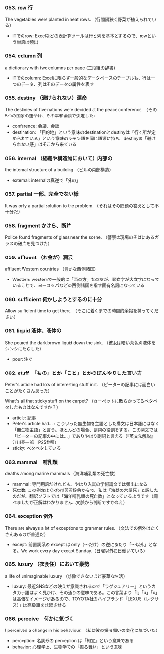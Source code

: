 ### 053. row 行
The vegetables were planted in neat rows.
（行間隔狭く野菜が植えられている）

- ITでのrow: Excelなどの表計算ツールは行と列を基本とするので、rowという単語は頻出

### 054. column 列
a dictionary with two columns per page
(二段組の辞書)

- ITでのcolumn: Excelに限らず一般的なデータベースのテーブルも、行は一つのデータ、列はそのデータの属性を表す

### 055. destiny （避けられない）運命
The destinies of five nations were decided at the peace conference.
（その5つの国家の運命は、その平和会談で決定した）

- conference: 会議、会談
- destination: 「目的地」という意味のdestinationとdestinyは「行く所が定められている」という意味のラテン語を同じ語源に持ち、destinyの「避けられない感」はそこから来ている

### 056. internal （組織や構造物において）内部の
the internal structure of a building
（ビルの内部構造）

- external: internalの真逆で「外の」

### 057. partial 一部、完全でない様
It was only a partial solution to the problem.
（それはその問題の答えとして不十分だ）

### 058. fragment かけら、断片
Police found fragments of glass near the scene.
（警察は現場のそばにあるガラスの破片を見つけた）

### 059. affluent （お金が）潤沢
affluent Western countries
（豊かな西側諸国）

- Western: westernで一般的に「西の方」なのだが、頭文字が大文字になっていることで、ヨーロッパなどの西側諸国を指す固有名詞になっている

### 060. sufficient 何かしようとするのに十分
Allow sufficient time to get there.
（そこに着くまでの時間的余裕を持ってください）

### 061. liquid 液体、液体の
She poured the dark brown liquid down the sink.
（彼女は暗い茶色の液体をシンクにたらした）

- pour: 注ぐ

### 062. stuff　「もの」とか「こと」とかのぼんやりした言い方
Peter's article had lots of interesting stuff in it.
（ピーターの記事には面白いことがたくさんあった）

What's all that sticky stuff on the carpet?
（カーペットに散らかってるベタベタしたものはなんですか？）

- article: 記事
- Peter's article had... : こういった無生物を主語とした構文は日本語にはなく「無生物主語」と言う。ほとんどの場合、副詞の役割をする。この例文では「ピーターの記事の中には...」でありやはり副詞と言える（『英文法解説』　江川泰一郎　P25参照）
- sticky: ベタベタしている

### 063.mammal　哺乳類
deaths among marine mammals
（海洋哺乳類の死亡数）

- mammal: 専門用語だけれども、やはり入試の学術論文では頻出になる
- 死亡数: この例文は Oxford英英辞典からで、私は「海獣の大量死」と訳したのだが、翻訳ソフトでは「海洋哺乳類の死亡数」となっているようです（調べましたが正解はわかりません...文脈から判断ですかねえ）

### 064. exception 例外
There are always a lot of exceptions to grammar rules.
（文法での例外はたくさんあるのが普通だ）

- except: 前置詞系の except は only（〜だけ）の逆にあたり「〜以外」となる。We work every day except Sunday.（日曜以外毎日働いている）

### 065. luxury （衣食住）において豪勢
a life of unimaginable luxury
（想像できないほど豪華な生活）

- luxury: 最近SNSなどの映えが意識されるので「ラグジュアリー」というカタカナ語はよく見かけ、その通りの意味である。この言葉より「l」「u」「x」は高価なイメージがあるので、TOYOTA社のハイブランド「LEXUS（レクサス）」は高級車を想起させる

### 066. perceive　何かに気づく
I perceived a change in his behaviour.
（私は彼の振る舞いの変化に気づいた）

- perception: 名詞形の perception は「知覚」という意味である
- behavior: 心理学上、生物学での「振る舞い」という意味

